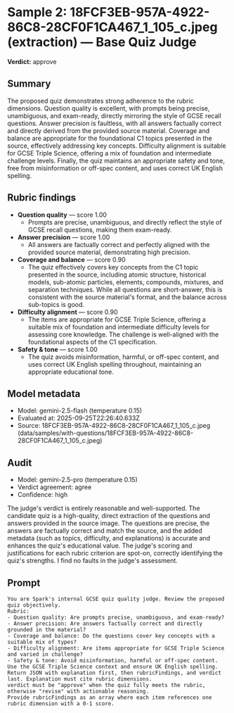 # Sample 2: 18FCF3EB-957A-4922-86C8-28CF0F1CA467_1_105_c.jpeg (extraction) — Base Quiz Judge

**Verdict:** approve

## Summary

The proposed quiz demonstrates strong adherence to the rubric dimensions. Question quality is excellent, with prompts being precise, unambiguous, and exam-ready, directly mirroring the style of GCSE recall questions. Answer precision is faultless, with all answers factually correct and directly derived from the provided source material. Coverage and balance are appropriate for the foundational C1 topics presented in the source, effectively addressing key concepts. Difficulty alignment is suitable for GCSE Triple Science, offering a mix of foundation and intermediate challenge levels. Finally, the quiz maintains an appropriate safety and tone, free from misinformation or off-spec content, and uses correct UK English spelling.

## Rubric findings

- **Question quality** — score 1.00
  - Prompts are precise, unambiguous, and directly reflect the style of GCSE recall questions, making them exam-ready.
- **Answer precision** — score 1.00
  - All answers are factually correct and perfectly aligned with the provided source material, demonstrating high precision.
- **Coverage and balance** — score 0.90
  - The quiz effectively covers key concepts from the C1 topic presented in the source, including atomic structure, historical models, sub-atomic particles, elements, compounds, mixtures, and separation techniques. While all questions are short-answer, this is consistent with the source material's format, and the balance across sub-topics is good.
- **Difficulty alignment** — score 0.90
  - The items are appropriate for GCSE Triple Science, offering a suitable mix of foundation and intermediate difficulty levels for assessing core knowledge. The challenge is well-aligned with the foundational aspects of the C1 specification.
- **Safety & tone** — score 1.00
  - The quiz avoids misinformation, harmful, or off-spec content, and uses correct UK English spelling throughout, maintaining an appropriate educational tone.

## Model metadata

- Model: gemini-2.5-flash (temperature 0.15)
- Evaluated at: 2025-09-25T22:26:40.633Z
- Source: 18FCF3EB-957A-4922-86C8-28CF0F1CA467_1_105_c.jpeg (data/samples/with-questions/18FCF3EB-957A-4922-86C8-28CF0F1CA467_1_105_c.jpeg)

## Audit

- Model: gemini-2.5-pro (temperature 0.15)
- Verdict agreement: agree
- Confidence: high

The judge's verdict is entirely reasonable and well-supported. The candidate quiz is a high-quality, direct extraction of the questions and answers provided in the source image. The questions are precise, the answers are factually correct and match the source, and the added metadata (such as topics, difficulty, and explanations) is accurate and enhances the quiz's educational value. The judge's scoring and justifications for each rubric criterion are spot-on, correctly identifying the quiz's strengths. I find no faults in the judge's assessment.

## Prompt

```
You are Spark's internal GCSE quiz quality judge. Review the proposed quiz objectively.
Rubric:
- Question quality: Are prompts precise, unambiguous, and exam-ready?
- Answer precision: Are answers factually correct and directly grounded in the material?
- Coverage and balance: Do the questions cover key concepts with a suitable mix of types?
- Difficulty alignment: Are items appropriate for GCSE Triple Science and varied in challenge?
- Safety & tone: Avoid misinformation, harmful or off-spec content.
Use the GCSE Triple Science context and ensure UK English spelling.
Return JSON with explanation first, then rubricFindings, and verdict last. Explanation must cite rubric dimensions.
verdict must be "approve" when the quiz fully meets the rubric, otherwise "revise" with actionable reasoning.
Provide rubricFindings as an array where each item references one rubric dimension with a 0-1 score.
```
